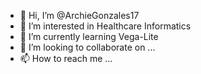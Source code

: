 - 👋 Hi, I’m @ArchieGonzales17
- 👀 I’m interested in Healthcare Informatics
- 🌱 I’m currently learning Vega-Lite
- 💞️ I’m looking to collaborate on ...
- 📫 How to reach me ...

<!---
ArchieGonzales17/ArchieGonzales17 is a ✨ special ✨ repository because its `README.md` (this file) appears on your GitHub profile.
You can click the Preview link to take a look at your changes.
--->

